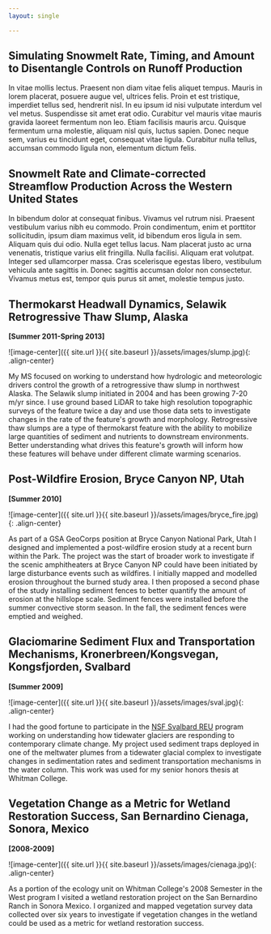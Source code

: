 ```yaml
---
layout: single

---
```



Simulating Snowmelt Rate, Timing, and Amount to Disentangle Controls on Runoff Production
------

In vitae mollis lectus. Praesent non diam vitae felis aliquet tempus. Mauris in lorem placerat, posuere augue vel, ultrices felis. Proin et est tristique, imperdiet tellus sed, hendrerit nisl. In eu ipsum id nisi vulputate interdum vel vel metus. Suspendisse sit amet erat odio. Curabitur vel mauris vitae mauris gravida laoreet fermentum non leo. Etiam facilisis mauris arcu. Quisque fermentum urna molestie, aliquam nisl quis, luctus sapien. Donec neque sem, varius eu tincidunt eget, consequat vitae ligula. Curabitur nulla tellus, accumsan commodo ligula non, elementum dictum felis.

Snowmelt Rate and Climate-corrected Streamflow Production Across the Western United States
------

In bibendum dolor at consequat finibus. Vivamus vel rutrum nisi. Praesent vestibulum varius nibh eu commodo. Proin condimentum, enim et porttitor sollicitudin, ipsum diam maximus velit, id bibendum eros ligula in sem. Aliquam quis dui odio. Nulla eget tellus lacus. Nam placerat justo ac urna venenatis, tristique varius elit fringilla. Nulla facilisi. Aliquam erat volutpat. Integer sed ullamcorper massa. Cras scelerisque egestas libero, vestibulum vehicula ante sagittis in. Donec sagittis accumsan dolor non consectetur. Vivamus metus est, tempor quis purus sit amet, molestie tempus justo.

Thermokarst Headwall Dynamics, Selawik Retrogressive Thaw Slump, Alaska 
---
**[Summer 2011-Spring 2013]**

![image-center]({{ site.url }}{{ site.baseurl }}/assets/images/slump.jpg){: .align-center}

My MS focused on working to understand how hydrologic and meteorologic drivers control the growth of a retrogressive thaw slump in northwest Alaska. The Selawik slump initiated in 2004 and has been growing 7-20 m/yr since. I use ground based LiDAR to take high resolution topographic surveys of the feature twice a day and use those data sets to investigate changes in the rate of the feature's growth and morphology. Retrogressive thaw slumps are a type of thermokarst feature with the ability to mobilize large quantities of sediment and nutrients to downstream environments. Better understanding what drives this feature's growth will inform how these features will behave under different climate warming scenarios.

Post-Wildfire Erosion, Bryce Canyon NP, Utah
-----
**[Summer 2010]**

![image-center]({{ site.url }}{{ site.baseurl }}/assets/images/bryce_fire.jpg){: .align-center}

As part of a GSA GeoCorps position at Bryce Canyon National Park, Utah I designed and implemented a post-wildfire erosion study at a recent burn within the Park. The project was the start of broader work to investigate if the scenic amphitheaters at Bryce Canyon NP could have been initiated by large disturbance events such as wildfires. I initially mapped and modelled erosion throughout the burned study area. I then proposed a second phase of the study installing sediment fences to better quantify the amount of erosion at the hillslope scale. Sediment fences were installed before the summer convective storm season. In the fall, the sediment fences were emptied and weighed.

Glaciomarine Sediment Flux and Transportation Mechanisms, Kronerbreen/Kongsvegan, Kongsfjorden, Svalbard 
----
**[Summer 2009]**

![image-center]({{ site.url }}{{ site.baseurl }}/assets/images/sval.jpg){: .align-center}

I had the good fortune to participate in the [NSF Svalbard REU](https://www.mtholyoke.edu/proj/svalbard/welcome.shtml) program working on understanding how tidewater glaciers are responding to contemporary climate change. My project used sediment traps deployed in one of the meltwater plumes from a tidewater glacial complex to investigate changes in sedimentation rates and sediment transportation mechanisms in the water column. This work was used for my senior honors thesis at Whitman College.

Vegetation Change as a Metric for Wetland Restoration Success, San Bernardino Cienaga, Sonora, Mexico
-----
**[2008-2009]**

![image-center]({{ site.url }}{{ site.baseurl }}/assets/images/cienaga.jpg){: .align-center}

As a portion of the ecology unit on Whitman College's 2008 Semester in the West program I visited a wetland restoration project on the San Bernardino Ranch in Sonora Mexico. I organized and mapped vegetation survey data collected over six years to investigate if vegetation changes in the wetland could be used as a metric for wetland restoration success.